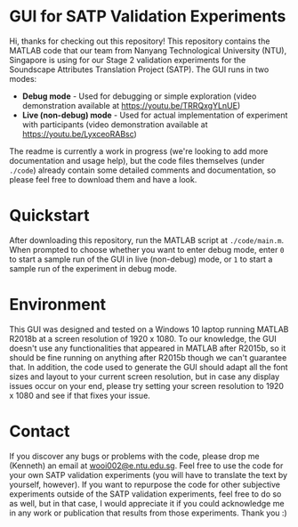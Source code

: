 # GUI for SATP Validation Experiments

Hi, thanks for checking out this repository! This repository contains the MATLAB code that our team from Nanyang Technological University (NTU), Singapore is using for our Stage 2 validation experiments for the Soundscape Attributes Translation Project (SATP). The GUI runs in two modes:

  - **Debug mode** - Used for debugging or simple exploration (video demonstration available at https://youtu.be/TRRQxgYLnUE)
  - **Live (non-debug) mode** - Used for actual implementation of experiment with participants (video demonstration available at https://youtu.be/LyxceoRABsc)

The readme is currently a work in progress (we're looking to add more documentation and usage help), but the code files themselves (under `./code`) already contain some detailed comments and documentation, so please feel free to download them and have a look.

# Quickstart

After downloading this repository, run the MATLAB script at `./code/main.m`. When prompted to choose whether you want to enter debug mode, enter `0` to start a sample run of the GUI in live (non-debug) mode, or `1` to start a sample run of the experiment in debug mode.

# Environment

This GUI was designed and tested on a Windows 10 laptop running MATLAB R2018b at a screen resolution of 1920 x 1080. To our knowledge, the GUI doesn't use any functionalities that appeared in MATLAB after R2015b, so it should be fine running on anything after R2015b though we can't guarantee that. In addition, the code used to generate the GUI should adapt all the font sizes and layout to your current screen resolution, but in case any display issues occur on your end, please try setting your screen resolution to 1920 x 1080 and see if that fixes your issue.

# Contact

If you discover any bugs or problems with the code, please drop me (Kenneth) an email at wooi002@e.ntu.edu.sg. Feel free to use the code for your own SATP validation experiments (you will have to translate the text by yourself, however). If you want to repurpose the code for other subjective experiments outside of the SATP validation experiments, feel free to do so as well, but in that case, I would appreciate it if you could acknowledge me in any work or publication that results from those experiments. Thank you :)
